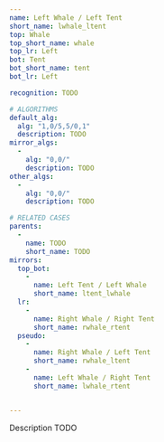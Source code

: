 ```yaml
---
name: Left Whale / Left Tent
short_name: lwhale_ltent
top: Whale
top_short_name: whale
top_lr: Left
bot: Tent
bot_short_name: tent
bot_lr: Left

recognition: TODO

# ALGORITHMS
default_alg:
  alg: "1,0/5,5/0,1"
  description: TODO
mirror_algs:
  -
    alg: "0,0/"
    description: TODO
other_algs:
  -
    alg: "0,0/"
    description: TODO

# RELATED CASES
parents:
  -
    name: TODO
    short_name: TODO
mirrors:
  top_bot:
    -
      name: Left Tent / Left Whale
      short_name: ltent_lwhale
  lr:
    -
      name: Right Whale / Right Tent
      short_name: rwhale_rtent
  pseudo:
    -
      name: Right Whale / Left Tent
      short_name: rwhale_ltent
    -
      name: Left Whale / Right Tent
      short_name: lwhale_rtent


---
```


Description TODO


